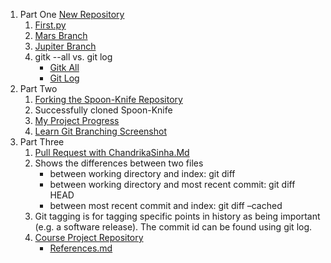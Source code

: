 1. Part One [New Repository](https://github.com/sinhac/TrialRepoLabThree)
    1. [First.py](https://github.com/sinhac/TrialRepoLabThree/blob/master/first.py)
    2. [Mars Branch](https://github.com/sinhac/TrialRepoLabThree/tree/mars)
    3. [Jupiter Branch](https://github.com/sinhac/TrialRepoLabThree/tree/jupiter)
    4. gitk --all vs. git log
        * [Gitk All](https://github.com/sinhac/TrialRepoLabThree/blob/master/gitAll.png) 
        * [Git Log](https://github.com/sinhac/TrialRepoLabThree/blob/master/secondCommand.png)
2. Part Two
    1. [Forking the Spoon-Knife Repository](https://github.com/sinhac/TrialRepoLabThree)
    2. Successfully cloned Spoon-Knife
    3. [My Project Progress](https://github.com/sinhac/TrialRepoLabThree/blob/master/myprojectprogress.md)
    4. [Learn Git Branching Screenshot](https://github.com/sinhac/TrialRepoLabThree/blob/master/forking.PNG)
3. Part Three
    1. [Pull Request with ChandrikaSinha.Md](https://github.com/sinhac/TrialRepoLabThree/blob/master/ChandrikaSinha.md)
    2. Shows the differences between two files
        * between working directory and index: git diff
        * between working directory and most recent commit: git diff HEAD
        * between most recent commit and index: git diff –cached
    3. Git tagging is for tagging specific points in history as being important (e.g. a software release). The commit id can be found using git log.
    4. [Course Project Repository](https://github.com/sinhac/courseproject)
        * [References.md]()